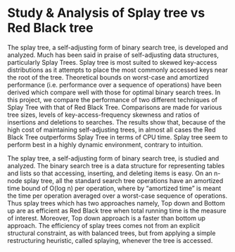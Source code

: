 # Study & Analysis of Splay tree vs Red Black tree

The splay tree, a self-adjusting form of binary search tree, is developed and analyzed. Much has been said in praise of self-adjusting data structures, particularly Splay Trees. Splay tree is most suited to skewed key-access distributions as it attempts to place the most commonly accessed keys near the root of the tree. Theoretical bounds on worst-case and amortized performance (i.e. performance over a sequence of operations) have been derived which compare well with  those for optimal binary search trees. In this project, we compare the performance of two different techniques of Splay Tree with that of Red Black Tree. Comparisons are made for various tree sizes, levels of key-access-frequency skewness and ratios of insertions and deletions to searches. The results show that, because of the high cost of maintaining self-adjusting trees, in almost all cases the Red Black Tree outperforms Splay Tree in terms of CPU time. Splay tree seem to perform best in a highly dynamic environment, contrary to intuition.

The splay tree, a self-adjusting form of binary search tree, is studied and analyzed. The binary search tree is a data structure for representing tables and lists so that accessing, inserting, and deleting items is easy. On an n-node splay tree, all the standard search tree operations have an amortized time bound of O(log n) per operation, where by “amortized time” is meant the time per operation averaged over a worst-case sequence of operations. Thus splay trees which has two approaches namely, Top down and Bottom up are as efficient as Red Black tree when total running time is the measure of interest. Moreover, Top down approach is a faster than bottom up approach. The efficiency of splay trees comes not from an explicit structural constraint, as with balanced trees, but from applying a simple restructuring heuristic, called splaying, whenever the tree is accessed.
